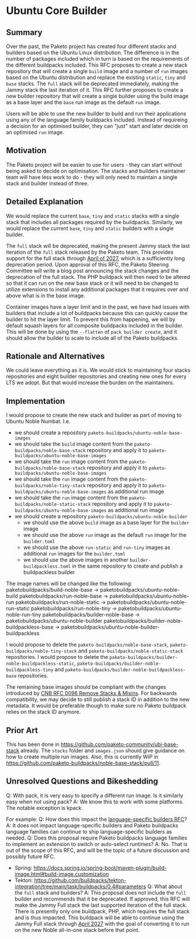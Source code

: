 # Ubuntu Core Builder

## Summary

Over the past, the Paketo project has created four different stacks and builders based on the Ubuntu Linux distribution. The difference is in the number of packages included which in turn is based on the requirements of the different buildpacks included.
This RFC proposes to create a new stack repository that will create a single `build` image and a number of `run` images based on the Ubuntu distribution and replace the existing `static`, `tiny` and `base` stacks. The `full` stack will be deprecated immediately, making the Jammy stack the last iteration of it.
This RFC further proposes to create a new builder repository that will create a single builder using the build image as a base layer and the `base` run image as the default `run` image.

Users will be able to use the new builder to build and run their applications using any of the language family buildpacks included. Instead of requireing a decision for an optimised builder, they can "just" start and later decide on an optimised `run` image.

## Motivation

The Paketo project will be easier to use for users - they can start without being asked to decide on optimisation.
The stacks and builders maintainer team will have less work to do - they will only need to maintain a single stack and builder instead of three.

## Detailed Explanation

We would replace the current `base`, `tiny` and `static` stacks with a single stack that includes all packages required by the buildpacks. Similarly, we would replace the current `base`, `tiny` and `static` builders with a single builder.

The `full` stack will be deprecated, making the present Jammy stack the last iteration of the `full` stack released by the Paketo team. This provides support for the full stack through [April of 2027](https://ubuntu.com/about/release-cycle), which is a sufficiently long deprecation period. Upon approval of this RFC, the Paketo Steering Committee will write a blog post announcing the stack changes and the deprecation of the full stack. The PHP buildpack will then need to be altered so that it can run on the new base stack or it will need to be changed to utilize extensions to install any additional packages that it requires over and above what is in the base image.

Container images have a layer limit and in the past, we have had issues with builders that include a lot of buildpacks because this can quickly cause the builder to hit the layer limit. To prevent this from happening, we will by default squash layers for all composite buildpacks included in the builder. This will be done by using the `--flatten` of `pack builder create`, and it should allow the builder to scale to include all of the Paketo buildpacks.

## Rationale and Alternatives

We could leave everything as it is. We would stick to maintaining four stacks repositories and eight builder repositories and creating new ones for every LTS we adopt. But that would increase the burden on the maintainers.

## Implementation

I would propose to create the new stack and builder as part of moving to Ubuntu Noble Numbat. I.e. 
- we should create a repository `paketo-buildpacks/ubuntu-noble-base-images`
- we should take the `build` image content from the `paketo-buildpacks/noble-base-stack` repository and apply it to `paketo-buildpacks/ubuntu-noble-base-images`
- we should take the `run` image content from the `paketo-buildpacks/noble-base-stack` repository and apply it to `paketo-buildpacks/ubuntu-noble-base-images`
- we should take the `run` image content from the `paketo-buildpacks/noble-tiny-stack` repository and apply it to `paketo-buildpacks/ubuntu-noble-base-images` as additional run image
- we should take the `run` image content from the `paketo-buildpacks/noble-static-stack` repository and apply it to `paketo-buildpacks/ubuntu-noble-base-images` as additional run image
- we should create a repository `paketo-buildpacks/ubuntu-noble-builder`
    - we should use the above `build` image as a base layer for the `builder` image
    - we should use the above `run` image as the default `run` image for the `builder.toml`
    - we should use the above `run-static` and `run-tiny` images as additional `run` images for the `builder.toml`
    - we should use the above images in another `builder-buildpackless.toml` in the same repository to create and publish a buildpackless builder

The image names will be changed like the following:
paketobuildpacks/build-noble-base -> paketobuildpacks/ubuntu-noble-build
paketobuildpacks/run-noble-base -> paketobuildpacks/ubuntu-noble-run
paketobuildpacks/run-noble-static -> paketobuildpacks/ubuntu-noble-run-static
paketobuildpacks/run-noble-tiny -> paketobuildpacks/ubuntu-noble-run-tiny
paketobuildpacks/builder-noble-base -> paketobuildpacks/ubuntu-noble-builder
paketobuildpacks/builder-noble-buildpackless-base -> paketobuildpacks/ubuntu-noble-builder-buildpackless

I would propose to delete the `paketo-buildpacks/noble-base-stack`, `paketo-buildpacks/noble-tiny-stack` and `paketo-buildpacks/noble-static-stack` repositories.
I would propose to delete the `paketo-buildpacks/builder-noble-buildpackless-static`, `paketo-buildpacks/builder-noble-buildpackless-tiny` and `paketo-buildpacks/builder-noble-buildpackless-base` repositories.

The remaining base images should be compliant with the changes introduced by [CNB RFC 0096 Remove Stacks & Mixins](https://github.com/buildpacks/rfcs/blob/main/text/0096-remove-stacks-mixins.md#base-image-metadata).
For backwards compatibility, we may decide to still publish a stack ID in addition to the new metadata. It would be preferable though to make sure no Paketo buildpack relies on the stack ID anymore.

## Prior Art

This has been done in https://github.com/paketo-community/ubi-base-stack already. The `stacks` folder and `images.json` should give guidance on how to create multiple run images. Also, this is currently WiP in https://github.com/paketo-buildpacks/noble-base-stack/pull/11.

## Unresolved Questions and Bikeshedding
Q: With pack, it is very easy to specify a different run image. Is it similarly easy when not using pack?
A: We know this to work with some platforms. The notable exception is kpack.

For example:
Q: How does this impact the [language-specific builders RFC](https://github.com/paketo-buildpacks/rfcs/blob/main/text/0055-create-language-family-builders.md)?
A: It does not impact language-specific builders and Paketo buildpacks language families can continue to ship language-specific builders as needed.
Q: Does this proposal require Paketo buildpacks language families to implement an extension to switch or auto-select runtimes?
A: No. That is out of the scope of this RFC, and will be the topic of a future discussion and possibly future RFC.
- Spring: https://docs.spring.io/spring-boot/maven-plugin/build-image.html#build-image.customization
- Tekton: https://github.com/buildpacks/tekton-integration/tree/main/task/buildpacks/0.4#parameters
Q: What about the `full` stack and builders?
A: This proposal does not include the `full` builder and recommends that it be deprecated. If approved, this RFC will make the Jammy Full stack the last supported iteration of the full stack. There is presently only one buildpack, PHP, which requires the full stack and is thus impacted. This buildpack will be able to continue using the Jammy Full stack through [April 2027](https://ubuntu.com/about/release-cycle) with the goal of converting it to run on the new Noble all-in-one stack before that point.
